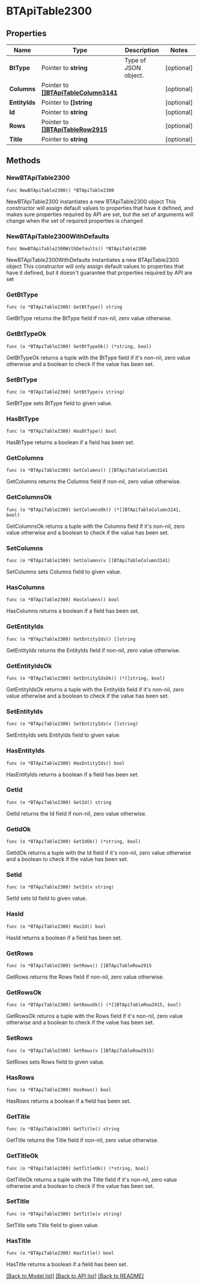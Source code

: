 # BTApiTable2300

## Properties

Name | Type | Description | Notes
------------ | ------------- | ------------- | -------------
**BtType** | Pointer to **string** | Type of JSON object. | [optional] 
**Columns** | Pointer to [**[]BTApiTableColumn3141**](BTApiTableColumn3141.md) |  | [optional] 
**EntityIds** | Pointer to **[]string** |  | [optional] 
**Id** | Pointer to **string** |  | [optional] 
**Rows** | Pointer to [**[]BTApiTableRow2915**](BTApiTableRow2915.md) |  | [optional] 
**Title** | Pointer to **string** |  | [optional] 

## Methods

### NewBTApiTable2300

`func NewBTApiTable2300() *BTApiTable2300`

NewBTApiTable2300 instantiates a new BTApiTable2300 object
This constructor will assign default values to properties that have it defined,
and makes sure properties required by API are set, but the set of arguments
will change when the set of required properties is changed

### NewBTApiTable2300WithDefaults

`func NewBTApiTable2300WithDefaults() *BTApiTable2300`

NewBTApiTable2300WithDefaults instantiates a new BTApiTable2300 object
This constructor will only assign default values to properties that have it defined,
but it doesn't guarantee that properties required by API are set

### GetBtType

`func (o *BTApiTable2300) GetBtType() string`

GetBtType returns the BtType field if non-nil, zero value otherwise.

### GetBtTypeOk

`func (o *BTApiTable2300) GetBtTypeOk() (*string, bool)`

GetBtTypeOk returns a tuple with the BtType field if it's non-nil, zero value otherwise
and a boolean to check if the value has been set.

### SetBtType

`func (o *BTApiTable2300) SetBtType(v string)`

SetBtType sets BtType field to given value.

### HasBtType

`func (o *BTApiTable2300) HasBtType() bool`

HasBtType returns a boolean if a field has been set.

### GetColumns

`func (o *BTApiTable2300) GetColumns() []BTApiTableColumn3141`

GetColumns returns the Columns field if non-nil, zero value otherwise.

### GetColumnsOk

`func (o *BTApiTable2300) GetColumnsOk() (*[]BTApiTableColumn3141, bool)`

GetColumnsOk returns a tuple with the Columns field if it's non-nil, zero value otherwise
and a boolean to check if the value has been set.

### SetColumns

`func (o *BTApiTable2300) SetColumns(v []BTApiTableColumn3141)`

SetColumns sets Columns field to given value.

### HasColumns

`func (o *BTApiTable2300) HasColumns() bool`

HasColumns returns a boolean if a field has been set.

### GetEntityIds

`func (o *BTApiTable2300) GetEntityIds() []string`

GetEntityIds returns the EntityIds field if non-nil, zero value otherwise.

### GetEntityIdsOk

`func (o *BTApiTable2300) GetEntityIdsOk() (*[]string, bool)`

GetEntityIdsOk returns a tuple with the EntityIds field if it's non-nil, zero value otherwise
and a boolean to check if the value has been set.

### SetEntityIds

`func (o *BTApiTable2300) SetEntityIds(v []string)`

SetEntityIds sets EntityIds field to given value.

### HasEntityIds

`func (o *BTApiTable2300) HasEntityIds() bool`

HasEntityIds returns a boolean if a field has been set.

### GetId

`func (o *BTApiTable2300) GetId() string`

GetId returns the Id field if non-nil, zero value otherwise.

### GetIdOk

`func (o *BTApiTable2300) GetIdOk() (*string, bool)`

GetIdOk returns a tuple with the Id field if it's non-nil, zero value otherwise
and a boolean to check if the value has been set.

### SetId

`func (o *BTApiTable2300) SetId(v string)`

SetId sets Id field to given value.

### HasId

`func (o *BTApiTable2300) HasId() bool`

HasId returns a boolean if a field has been set.

### GetRows

`func (o *BTApiTable2300) GetRows() []BTApiTableRow2915`

GetRows returns the Rows field if non-nil, zero value otherwise.

### GetRowsOk

`func (o *BTApiTable2300) GetRowsOk() (*[]BTApiTableRow2915, bool)`

GetRowsOk returns a tuple with the Rows field if it's non-nil, zero value otherwise
and a boolean to check if the value has been set.

### SetRows

`func (o *BTApiTable2300) SetRows(v []BTApiTableRow2915)`

SetRows sets Rows field to given value.

### HasRows

`func (o *BTApiTable2300) HasRows() bool`

HasRows returns a boolean if a field has been set.

### GetTitle

`func (o *BTApiTable2300) GetTitle() string`

GetTitle returns the Title field if non-nil, zero value otherwise.

### GetTitleOk

`func (o *BTApiTable2300) GetTitleOk() (*string, bool)`

GetTitleOk returns a tuple with the Title field if it's non-nil, zero value otherwise
and a boolean to check if the value has been set.

### SetTitle

`func (o *BTApiTable2300) SetTitle(v string)`

SetTitle sets Title field to given value.

### HasTitle

`func (o *BTApiTable2300) HasTitle() bool`

HasTitle returns a boolean if a field has been set.


[[Back to Model list]](../README.md#documentation-for-models) [[Back to API list]](../README.md#documentation-for-api-endpoints) [[Back to README]](../README.md)


